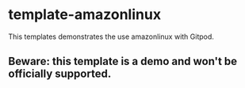# template-amazonlinux
This templates demonstrates the use amazonlinux with Gitpod.

## Beware: this template is a demo and won't be officially supported.
